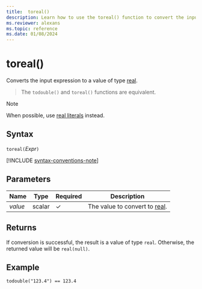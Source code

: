 ```yaml
---
title:  toreal()
description: Learn how to use the toreal() function to convert the input expression to a value of type `real`.
ms.reviewer: alexans
ms.topic: reference
ms.date: 01/08/2024
---
```

# toreal()

Converts the input expression to a value of type [real](scalar-data-types/real.md).

> The `todouble()` and `toreal()` functions are equivalent.

> [!NOTE]
> When possible, use [real literals](./scalar-data-types/real.md) instead.

## Syntax

`toreal(`*Expr*`)`

[!INCLUDE [syntax-conventions-note](../../includes/syntax-conventions-note.md)]

## Parameters

| Name | Type | Required | Description |
|--|--|--|--|
| *value* | scalar | &check; | The value to convert to [real](scalar-data-types/real.md).|

## Returns

If conversion is successful, the result is a value of type `real`. Otherwise, the returned value will be `real(null)`.

## Example

```kusto
todouble("123.4") == 123.4
```
